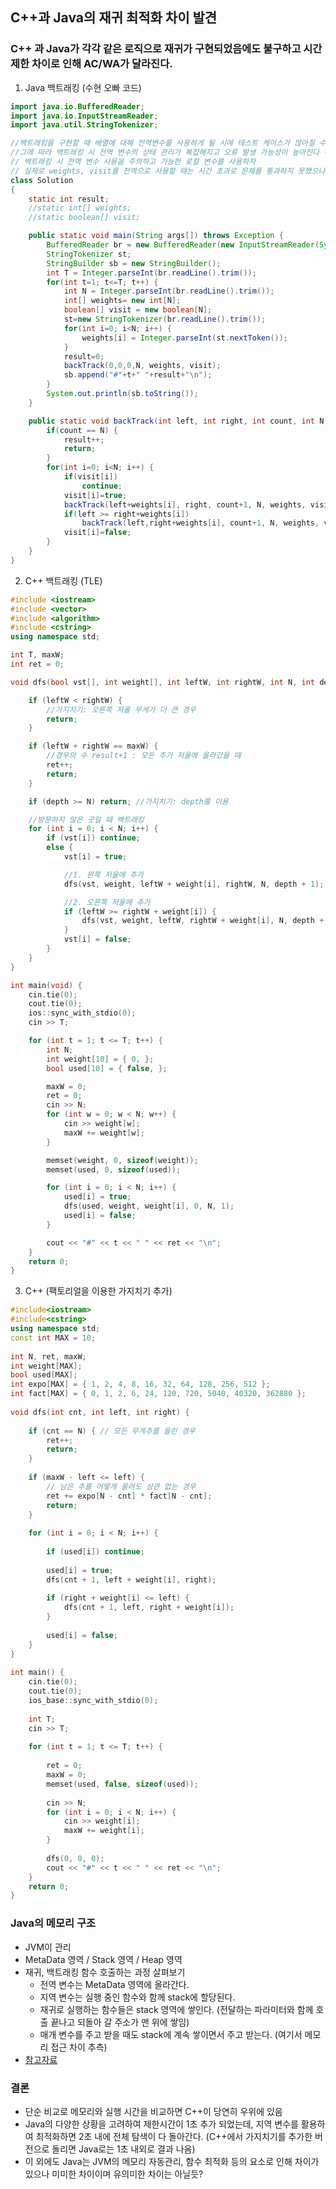 ## C++과 Java의 재귀 최적화 차이 발견
### C++ 과 Java가 각각 같은 로직으로 재귀가 구현되었음에도 불구하고 시간 제한 차이로 인해 AC/WA가 달라진다.


1. Java 백트래킹 (수현 오빠 코드)

```java
import java.io.BufferedReader;
import java.io.InputStreamReader;
import java.util.StringTokenizer;

//백트래킹을 구현할 때 배열에 대해 전역변수를 사용하게 될 시에 테스트 케이스가 많아질 수록 재사용량 또한 증가하는 경향이 존재한다.
//그에 따라 백트래킹 시 전역 변수의 상태 관리가 복잡해지고 오류 발생 가능성이 높아진다 -> 시간 초과, 메모리 사용량 초과의 주요 원인
// 백트래킹 시 전역 변수 사용을 주의하고 가능한 로컬 변수를 사용하자
// 실제로 weights, visit를 전역으로 사용할 때는 시간 초과로 문제를 통과하지 못했으나 지역변수로 전환 시 통과하였다.
class Solution
{
    static int result;
    //static int[] weights;
    //static boolean[] visit;

    public static void main(String args[]) throws Exception {
        BufferedReader br = new BufferedReader(new InputStreamReader(System.in));
        StringTokenizer st;
        StringBuilder sb = new StringBuilder();
        int T = Integer.parseInt(br.readLine().trim());
        for(int t=1; t<=T; t++) {
            int N = Integer.parseInt(br.readLine().trim());
            int[] weights= new int[N];
            boolean[] visit = new boolean[N];
            st=new StringTokenizer(br.readLine().trim());
            for(int i=0; i<N; i++) {
                weights[i] = Integer.parseInt(st.nextToken());
            }
            result=0;
            backTrack(0,0,0,N, weights, visit);
            sb.append("#"+t+" "+result+"\n");
        }
        System.out.println(sb.toString());
    }

    public static void backTrack(int left, int right, int count, int N, int[] weights, boolean[] visit) {
        if(count == N) {
            result++;
            return;
        }
        for(int i=0; i<N; i++) {
            if(visit[i])
                continue;
            visit[i]=true;
            backTrack(left+weights[i], right, count+1, N, weights, visit);
            if(left >= right+weights[i])
                backTrack(left,right+weights[i], count+1, N, weights, visit);
            visit[i]=false;
        }
    }
}
```


2. C++ 백트래킹 (TLE)

```cpp
#include <iostream>
#include <vector>
#include <algorithm>
#include <cstring>
using namespace std;

int T, maxW;
int ret = 0;

void dfs(bool vst[], int weight[], int leftW, int rightW, int N, int depth) {

	if (leftW < rightW) {
		//가지치기: 오른쪽 저울 무게가 더 큰 경우
		return;
	}

	if (leftW + rightW == maxW) {
		//경우의 수 result+1 : 모든 추가 저울에 올라갔을 때
		ret++;
		return;
	}

	if (depth >= N) return; //가지치기: depth를 이용

	//방문하지 않은 곳일 때 백트래킹
	for (int i = 0; i < N; i++) {
		if (vst[i]) continue;
		else {
			vst[i] = true;

			//1. 왼쪽 저울에 추가
			dfs(vst, weight, leftW + weight[i], rightW, N, depth + 1);

			//2. 오른쪽 저울에 추가
			if (leftW >= rightW + weight[i]) {
				dfs(vst, weight, leftW, rightW + weight[i], N, depth + 1);
			}
			vst[i] = false;
		}
	}
}

int main(void) {
	cin.tie(0);
	cout.tie(0);
	ios::sync_with_stdio(0);
	cin >> T;

	for (int t = 1; t <= T; t++) {
		int N;
		int weight[10] = { 0, };
		bool used[10] = { false, };

		maxW = 0;
		ret = 0;
		cin >> N;
		for (int w = 0; w < N; w++) {
			cin >> weight[w];
			maxW += weight[w];
		}

		memset(weight, 0, sizeof(weight));
		memset(used, 0, sizeof(used));

		for (int i = 0; i < N; i++) {
			used[i] = true;
			dfs(used, weight, weight[i], 0, N, 1);
			used[i] = false;
		}

		cout << "#" << t << " " << ret << "\n";
	}
	return 0;
}
```


3. C++ (팩토리얼을 이용한 가지치기 추가)
```cpp
#include<iostream>
#include<cstring>
using namespace std;
const int MAX = 10;
 
int N, ret, maxW;
int weight[MAX];
bool used[MAX];
int expo[MAX] = { 1, 2, 4, 8, 16, 32, 64, 128, 256, 512 };
int fact[MAX] = { 0, 1, 2, 6, 24, 120, 720, 5040, 40320, 362880 };
 
void dfs(int cnt, int left, int right) {
 
    if (cnt == N) { // 모든 무게추를 올린 경우
        ret++;
        return;
    }
 
    if (maxW - left <= left) {
        // 남은 추를 어떻게 올려도 상관 없는 경우 
        ret += expo[N - cnt] * fact[N - cnt];
        return;
    }
 
    for (int i = 0; i < N; i++) {
 
        if (used[i]) continue;
 
        used[i] = true;
        dfs(cnt + 1, left + weight[i], right);
 
        if (right + weight[i] <= left) {
            dfs(cnt + 1, left, right + weight[i]);
        }
             
        used[i] = false;
    }
}
 
int main() {
    cin.tie(0);
    cout.tie(0);
    ios_base::sync_with_stdio(0);
 
    int T; 
    cin >> T;
 
    for (int t = 1; t <= T; t++) {
 
        ret = 0;
        maxW = 0;
        memset(used, false, sizeof(used));
 
        cin >> N;
        for (int i = 0; i < N; i++) {
            cin >> weight[i];
            maxW += weight[i];
        }
         
        dfs(0, 0, 0);
        cout << "#" << t << " " << ret << "\n";
    }
    return 0;
}
```


### Java의 메모리 구조
- JVM이 관리
- MetaData 영역 / Stack 영역 / Heap 영역
- 재귀, 백트래킹 함수 호출하는 과정 살펴보기
  - 전역 변수는 MetaData 영역에 올라간다.
  - 지역 변수는 실행 중인 함수와 함께 stack에 할당된다.
  - 재귀로 실행하는 함수들은 stack 영역에 쌓인다. (전달하는 파라미터와 함께 호출 끝나고 되돌아 갈 주소가 맨 위에 쌓임)
  - 매개 변수를 주고 받을 때도 stack에 계속 쌓이면서 주고 받는다. (여기서 메모리 접근 차이 추측)
- [참고자료](https://yaboong.github.io/java/2018/05/26/java-memory-management/)


### 결론
- 단순 비교로 메모리와 실행 시간을 비교하면 C++이 당연히 우위에 있음
- Java의 다양한 상황을 고려하여 제한시간이 1초 추가 되었는데, 지역 변수를 활용하여 최적화하면 2초 내에 전체 탐색이 다 돌아간다.
  (C++에서 가지치기를 추가한 버전으로 돌리면 Java로는 1초 내외로 결과 나옴)
- 이 외에도 Java는 JVM의 메모리 자동관리, 함수 최적화 등의 요소로 인해 차이가 있으나 미미한 차이이며 유의미한 차이는 아닐듯?


